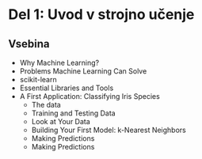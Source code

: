 # Del 1: Uvod v strojno učenje

## Vsebina
- Why Machine Learning?
- Problems Machine Learning Can Solve
- scikit-learn
- Essential Libraries and Tools
- A First Application: Classifying Iris Species
    - The data
    - Training and Testing Data
    - Look at Your Data
    - Building Your First Model: k-Nearest Neighbors
    - Making Predictions
    - Making Predictions
  